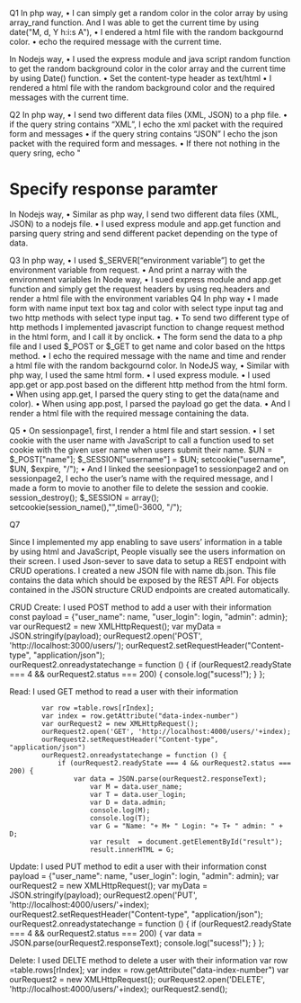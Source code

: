 Q1 
In php way, 
•	I can simply get a random color in the color array by using array_rand function.
And I was able to get the current time by using  date("M, d, Y h:i:s A"), 
•	I endered a html file with the random backgournd color. 
•	 echo the required message with the current time.

In Nodejs way,
•	I used the express module and java script random function to get the random background color in the color array and the current time by using Date() function.
•	Set the content-type header as text/html 
•	I rendered a html file with the random background color and the required messages with the current time. 

Q2
In php way, 
•	I send two different data files (XML, JSON) to a php file.
•	if the query string contains “XML”, I echo the xml packet with the required form and messages
•	if the query string contains “JSON” I echo the json packet with the required form and messages.
•	If there not nothing in the query sring, echo "<h1>Specify response paramter</h1> 
In Nodejs way,
•	Similar as php way, I send two different data files (XML, JSON) to a nodejs file.
•	I used express module and app.get function and parsing query string and send different packet depending on the type of data.

Q3
In php way,
•	I used $_SERVER[“environment variable”]  to get the environment variable from request.
•	And print a narray with the environment variables
In Node way,
•	I sued express module and app.get function and simply get the request headers by using req.headers and render a html file with the environment variables
Q4
In php way
•	I made form with name input text box tag and color with select type input tag and two http methods with select type input tag.
•	To send two different type of http methods I implemented javascript function to change request method in the html form, and I call it by onclick.
•	The form send the data to a php file and I used $_POST or $_GET to get name and color based on the https method.
•	I echo the required message with the name and time and render  a html file with the random backgournd color.
In NodeJS way,
•	Similar with php way, I used the same html form.
•	I used express module.
•	I used app.get or app.post based on the different http method from the html form.
•	When using app.get, I parsed the query sting to get the data(name and color).
•	When using app.post, I parsed the payload go get the data.
•	And I render a html file with the required message containing the data.

Q5
•	On sessionpage1, first, I render a html file and start session.
•	I set cookie with the user name with JavaScript to call a function used to set cookie with the given user name when users submit their name.
$UN = $_POST["name"];
$_SESSION["username"] = $UN;
setcookie("username", $UN, $expire, "/");
•	And I linked the seesionpage1 to sessionpage2 and on sessionpage2, I echo the user’s name with the required message, and I made a form to movie to another file to delete the session and cookie.
session_destroy();
$_SESSION = array();
setcookie(session_name(),"",time()-3600, "/");

Q7

Since I implemented my app enabling to save users’ information in a table by using html and JavaScript, People visually see the users information on their screen.
I used Json-sever to save data to setup a REST endpoint with CRUD operations.
I created a new JSON file with name db.json. This file contains the data which should be exposed by the REST API. For objects contained in the JSON structure CRUD endpoints are created automatically.


CRUD
Create: I used POST method to add a user with their information
        const payload = {"user_name": name, "user_login": login, "admin": admin};
            var ourRequest2 = new XMLHttpRequest();
            var myData = JSON.stringify(payload);
            ourRequest2.open('POST', 'http://localhost:3000/users/');
            ourRequest2.setRequestHeader("Content-type", "application/json");   
            ourRequest2.onreadystatechange = function () {
                if (ourRequest2.readyState === 4 && ourRequest2.status === 200) {
                    console.log("sucess!");
                }
            };

Read: I used GET method to read a user with their information
            
            var row =table.rows[rIndex];
            var index = row.getAttribute("data-index-number")
            var ourRequest2 = new XMLHttpRequest();
            ourRequest2.open('GET', 'http://localhost:4000/users/'+index);
            ourRequest2.setRequestHeader("Content-type", "application/json")
            ourRequest2.onreadystatechange = function () {
                if (ourRequest2.readyState === 4 && ourRequest2.status === 200) {
                    var data = JSON.parse(ourRequest2.responseText);
                        var M = data.user_name;
                        var T = data.user_login;
                        var D = data.admin;
                        console.log(M);
                        console.log(T);
                        var G = "Name: "+ M+ " Login: "+ T+ " admin: " + D;
                        var result  = document.getElementById("result");
                        result.innerHTML = G;

Update: I used PUT method to edit a user with their information
            const payload = {"user_name": name, "user_login": login, "admin": admin};
            var ourRequest2 = new XMLHttpRequest();
            var myData = JSON.stringify(payload);
            ourRequest2.open('PUT', 'http://localhost:4000/users/'+index);
            ourRequest2.setRequestHeader("Content-type", "application/json");   
            ourRequest2.onreadystatechange = function () {
                if (ourRequest2.readyState === 4 && ourRequest2.status === 200) {
                    var data = JSON.parse(ourRequest2.responseText);
                    console.log("sucess!");
                }
            };

Delete: I used DELTE method to delete a user with their information
            var row =table.rows[rIndex];
            var index = row.getAttribute("data-index-number")
            var ourRequest2 = new XMLHttpRequest();
            ourRequest2.open('DELETE', 'http://localhost:4000/users/'+index);
            ourRequest2.send();



